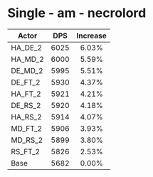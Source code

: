 # Single - am - necrolord
| Actor | DPS | Increase |
|---|:---:|:---:|
|HA_DE_2|6025|6.03%|
|HA_MD_2|6000|5.59%|
|DE_MD_2|5995|5.51%|
|DE_FT_2|5930|4.37%|
|HA_FT_2|5921|4.21%|
|DE_RS_2|5920|4.18%|
|HA_RS_2|5914|4.07%|
|MD_FT_2|5906|3.93%|
|MD_RS_2|5899|3.80%|
|RS_FT_2|5826|2.53%|
|Base|5682|0.00%|
